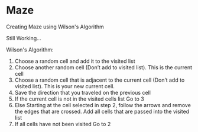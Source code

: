 # Maze
Creating Maze using Wilson's Algorithm

Still Working...

Wilson's Algorithm:
1.  Choose a random cell and add it to the visited list
2.  Choose another random cell (Don’t add to visited list). This is the current cell
3.  Choose a random cell that is adjacent to the current cell (Don’t add to visited list). This is your new current cell.
4.  Save the direction that you traveled on the previous cell
5.  If the current cell is not in the visited cells list
        Go to 3
6.  Else
        Starting at the cell selected in step 2, follow the arrows and remove the edges that are crossed.
        Add all cells that are passed into the visited list
7.  If all cells have not been visited
        Go to 2
